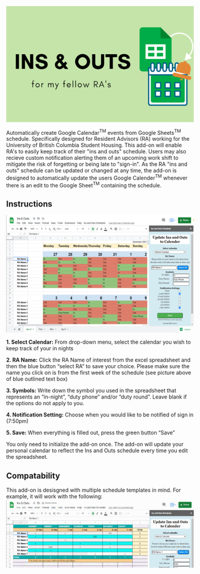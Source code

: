 
<img src="assets/Ins&OutsSchedulerBanner.png"/>

Automatically create Google Calendar<sup>TM</sup> events from Google Sheets<sup>TM</sup> schedule. Specifically designed 
for Resident Advisors (RA) working for the University of British Columbia Student Housing. This add-on will enable RA's
to easily keep track of their "ins and outs" schedule. Users may also recieve custom notification alerting them of an
upcoming work shift to mitigate the risk of forgetting or being late to "sign-in". As the RA "ins and outs" schedule can 
be updated or changed at any time, the add-on is designed to automatically update the users Google Calender<sup>TM</sup>
whenever there is an edit to the Google Sheet<sup>TM</sup> containing the schedule. 


## Instructions
<img src="assets/Ins&OutsScreenshot3.png"/>

**1. Select Calendar:**
From drop-down menu, select the calendar you wish to keep track of your in nights 

**2. RA Name:**
Click the RA Name of interest from the excel spreadsheet and then the blue button “select RA” to save your choice. Please make sure the name you click on is from the first week of the schedule (see picture above of blue outlined text box)

**3. Symbols:**
Write down the symbol you used in the spreadsheet that represents an “in-night”, “duty phone” and/or “duty round”. Leave blank if the options do not apply to you. 

**4. Notification Setting:**
Choose when you would like to be notified of sign in (7:50pm)

**5. Save:**
When everything is filled out, press the green button “Save”

You only need to initialize the add-on once. The add-on will update your personal calendar to reflect the Ins and Outs schedule every time you edit the spreadsheet. 

## Compatability
This add-on is desisgned with multiple schedule templates in mind. For example, it will work with the following: 
<img src="assets/CustomSchedules.gif"/>
